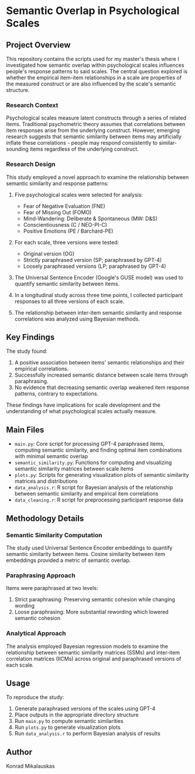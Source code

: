 # Semantic Overlap in Psychological Scales

## Project Overview

This repository contains the scripts used for my master's thesis where I investigated how semantic overlap within psychological scales influences people's response patterns to said scales. The central question explored is whether the empirical item-item relationships in a scale are properties of the measured construct or are also influenced by the scale's semantic structure.

### Research Context

Psychological scales measure latent constructs through a series of related items. Traditional psychometric theory assumes that correlations between item responses arise from the underlying construct. However, emerging research suggests that semantic similarity between items may artificially inflate these correlations - people may respond consistently to similar-sounding items regardless of the underlying construct.

### Research Design

This study employed a novel approach to examine the relationship between semantic similarity and response patterns:

1. Five psychological scales were selected for analysis:
   - Fear of Negative Evaluation (FNE)
   - Fear of Missing Out (FOMO)
   - Mind-Wandering: Deliberate & Spontaneous (MW: D&S)
   - Conscientiousness (C / NEO-PI-C)
   - Positive Emotions (PE / Barchard-PE)

2. For each scale, three versions were tested:
   - Original version (OG)
   - Strictly paraphrased version (SP; paraphrased by GPT-4)
   - Loosely paraphrased versions (LP; paraphrased by GPT-4)

3. The Universal Sentence Encoder (Google's GUSE model) was used to quantify semantic similarity between items.

4. In a longitudinal study across three time points, I collected participant responses to all three versions of each scale.

5. The relationship between inter-item semantic similarity and response correlations was analyzed using Bayesian methods.

## Key Findings

The study found:

1. A positive association between items' semantic relationships and their empirical correlations.
2. Successfully increased semantic distance between scale items through paraphrasing.
3. No evidence that decreasing semantic overlap weakened item response patterns, contrary to expectations.

These findings have implications for scale development and the understanding of what psychological scales actually measure.

## Main Files

- `main.py`: Core script for processing GPT-4 paraphrased items, computing semantic similarity, and finding optimal item combinations with minimal semantic overlap
- `semantic_similarity.py`: Functions for computing and visualizing semantic similarity matrices between scale items
- `plots.py`: Scripts for generating visualization plots of semantic similarity matrices and distributions
- `data_analysis.r`: R script for Bayesian analysis of the relationship between semantic similarity and empirical item correlations
- `data_cleaning.r`: R script for preprocessing participant response data

## Methodology Details

### Semantic Similarity Computation

The study used Universal Sentence Encoder embeddings to quantify semantic similarity between items. Cosine similarity between item embeddings provided a metric of semantic overlap.

### Paraphrasing Approach

Items were paraphrased at two levels:
1. Strict paraphrasing: Preserving semantic cohesion while changing wording
2. Loose paraphrasing: More substantial rewording which lowered semantic cohesion

### Analytical Approach

The analysis employed Bayesian regression models to examine the relationship between semantic similarity matrices (SSMs) and inter-item correlation matrices (IICMs) across original and paraphrased versions of each scale.

## Usage

To reproduce the study:

1. Generate paraphrased versions of the scales using GPT-4
2. Place outputs in the appropriate directory structure
3. Run `main.py` to compute semantic similarities
4. Run `plots.py` to generate visualization plots
5. Run `data_analysis.r` to perform Bayesian analysis of results

## Author

Konrad Mikalauskas
